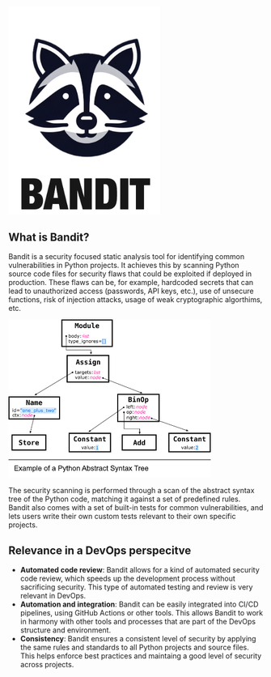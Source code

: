 <!-- Raccoon video easter egg-->
<a href="https://www.youtube.com/watch?v=rfbb4yRBH64" target="_blank">
  <img src="./assets/bandit_logo.png" alt="Raccoon video easter egg" width="300px">
</a>

## What is Bandit?
Bandit is a security focused static analysis tool for identifying common vulnerabilities in Python projects. It achieves this by scanning Python source code files for security flaws that could be exploited if deployed in production. These flaws can be, for example, hardcoded secrets that can lead to unauthorized access (passwords, API keys, etc.), use of unsecure functions, risk of injection attacks, usage of weak cryptographic algorthims, etc.

<img src="./assets/python_ast.png" width="400px">

The security scanning is performed through a scan of the abstract syntax tree of the Python code, matching it against a set of predefined rules. Bandit also comes with a set of built-in tests for common vulnerabilities, and lets users write their own custom tests relevant to their own specific projects.

## Relevance in a DevOps perspecitve
- **Automated code review**: Bandit allows for a kind of automated security code review, which speeds up the development process without sacrificing security. This type of automated testing and review is very relevant in DevOps.
- **Automation and integration**: Bandit can be easily integrated into CI/CD pipelines, using GitHub Actions or other tools. This allows Bandit to work in harmony with other tools and processes that are part of the DevOps structure and environment.
- **Consistency**: Bandit ensures a consistent level of security by applying the same rules and standards to all Python projects and source files. This helps enforce best practices and maintaing a good level of security across projects.
